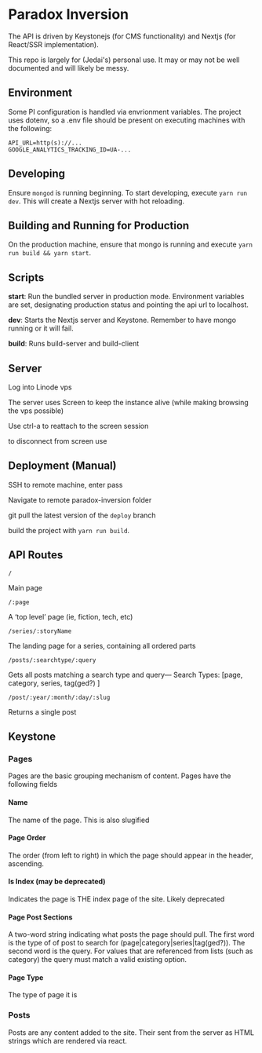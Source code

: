 # Paradox Inversion

The API is driven by Keystonejs (for CMS functionality) and Nextjs (for React/SSR implementation).

This repo is largely for (Jedai's) personal use. It may or may not be well documented and will likely be messy.

## Environment

Some PI configuration is handled via envrionment variables. The project uses dotenv, so a .env file should be present on executing machines with the following:

```env
API_URL=http(s)://...
GOOGLE_ANALYTICS_TRACKING_ID=UA-...
```

## Developing

Ensure `mongod` is running beginning. To start developing, execute `yarn run dev`. This will create a Nextjs server with hot reloading.

## Building and Running for Production

On the production machine, ensure that mongo is running and execute `yarn run build && yarn start`.

## Scripts

**start**: Run the bundled server in production mode. Environment variables are set, designating production status and pointing the api url to localhost.

**dev**: Starts the Nextjs server and Keystone. Remember to have mongo running or it will fail.

**build**: Runs build-server and build-client

## Server

Log into Linode vps

The server uses Screen to keep the instance alive (while making browsing the vps possible)

Use ctrl-a to reattach to the screen session

to disconnect from screen use

## Deployment (Manual)

SSH to remote machine, enter pass

Navigate to remote paradox-inversion folder

git pull the latest version of the `deploy` branch

build the project with `yarn run build`.

## API Routes

`/`

Main page

`/:page`

A ‘top level’ page (ie, fiction, tech, etc)

`/series/:storyName`

The landing page for a series, containing all ordered parts

`/posts/:searchtype/:query`

Gets all posts matching a search type and query—
Search Types: [page, category, series, tag(ged?) ]

`/post/:year/:month/:day/:slug`

Returns a single post

## Keystone

### Pages

Pages are the basic grouping mechanism of content. Pages have the following fields

#### Name

The name of the page. This is also slugified

#### Page Order

The order (from left to right) in which the page should appear in the header, ascending.

#### Is Index (may be deprecated)

Indicates the page is THE index page of the site. Likely deprecated

#### Page Post Sections

A two-word string indicating what posts the page should pull. The first word is the type of of post to search for (page|category|series|tag(ged?)). The second word is the query. For values that are referenced from lists (such as category) the query must match a valid existing option.

#### Page Type

The type of page it is

### Posts

Posts are any content added to the site. Their sent from the server as HTML strings which are rendered via react.
